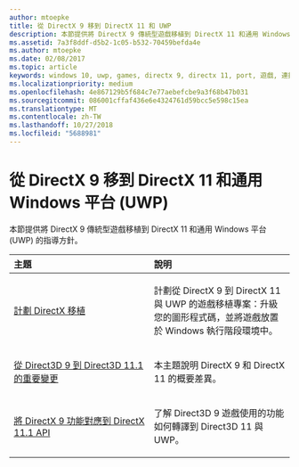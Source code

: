 ```yaml
---
author: mtoepke
title: 從 DirectX 9 移到 DirectX 11 和 UWP
description: 本節提供將 DirectX 9 傳統型遊戲移植到 DirectX 11 和通用 Windows 平台 (UWP) 的指導方針。
ms.assetid: 7a3f8ddf-d5b2-1c05-b532-70459befda4e
ms.author: mtoepke
ms.date: 02/08/2017
ms.topic: article
keywords: windows 10, uwp, games, directx 9, directx 11, port, 遊戲, 連接埠
ms.localizationpriority: medium
ms.openlocfilehash: 4e867129b5f684c7e77aebefcbe9a3f68b47b031
ms.sourcegitcommit: 086001cffaf436e6e4324761d59bcc5e598c15ea
ms.translationtype: MT
ms.contentlocale: zh-TW
ms.lasthandoff: 10/27/2018
ms.locfileid: "5688981"
---
```

# <a name="moving-from-directx-9-to-directx-11-and-universal-windows-platform-uwp"></a>從 DirectX 9 移到 DirectX 11 和通用 Windows 平台 (UWP)



本節提供將 DirectX 9 傳統型遊戲移植到 DirectX 11 和通用 Windows 平台 (UWP) 的指導方針。

<table>
<colgroup>
<col width="50%" />
<col width="50%" />
</colgroup>
<thead>
<tr class="header">
<th align="left">主題</th>
<th align="left">說明</th>
</tr>
</thead>
<tbody>
<tr class="odd">
<td align="left"><p><a href="plan-your-directx-port.md">計劃 DirectX 移植</a></p></td>
<td align="left"><p>計劃從 DirectX 9 到 DirectX 11 與 UWP 的遊戲移植專案：升級您的圖形程式碼，並將遊戲放置於 Windows 執行階段環境中。</p></td>
</tr>
<tr class="even">
<td align="left"><p><a href="understand-direct3d-11-1-concepts.md">從 Direct3D 9 到 Direct3D 11.1 的重要變更</a></p></td>
<td align="left"><p>本主題說明 DirectX 9 和 DirectX 11 的概要差異。</p></td>
</tr>
<tr class="odd">
<td align="left"><p><a href="feature-mapping.md">將 DirectX 9 功能對應到 DirectX 11.1 API</a></p></td>
<td align="left"><p>了解 Direct3D 9 遊戲使用的功能如何轉譯到 Direct3D 11 與 UWP。</p></td>
</tr>
</tbody>
</table>

 

 

 




